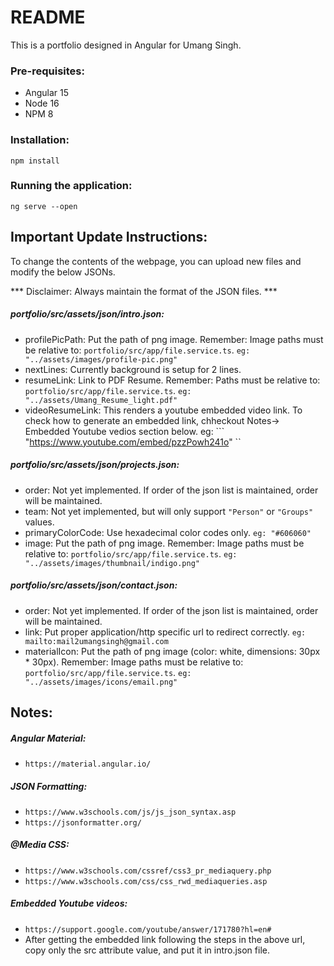 # README
This is a portfolio designed in Angular for Umang Singh. 

### Pre-requisites:
- Angular 15
- Node 16
- NPM 8

### Installation:
``` npm install ```

### Running the application:
``` ng serve --open ```

## Important Update Instructions:
To change the contents of the webpage, you can upload new files and modify the below JSONs.

*** Disclaimer: Always maintain the format of the JSON files. ***

##### portfolio/src/assets/json/intro.json:
- profilePicPath: Put the path of png image. Remember: Image paths must be relative to: ``` portfolio/src/app/file.service.ts ```. ``` eg: "../assets/images/profile-pic.png" ```
- nextLines: Currently background is setup for 2 lines.
- resumeLink: Link to PDF Resume. Remember: Paths must be relative to: ``` portfolio/src/app/file.service.ts ```. ``` eg: "../assets/Umang_Resume_light.pdf" ```
- videoResumeLink: This renders a youtube embedded video link. To check how to generate an embedded link, chheckout Notes-> Embedded Youtube vedios section below. eg: ``` "https://www.youtube.com/embed/pzzPowh241o" ``

##### portfolio/src/assets/json/projects.json:
- order: Not yet implemented. If order of the json list is maintained, order will be maintained.
- team: Not yet implemented, but will only support ``` "Person" ``` or ``` "Groups" ``` values.
- primaryColorCode: Use hexadecimal color codes only. ```eg: "#606060" ```
- image: Put the path of png image. Remember: Image paths must be relative to: ``` portfolio/src/app/file.service.ts ```. ``` eg: "../assets/images/thumbnail/indigo.png" ```

##### portfolio/src/assets/json/contact.json:
- order: Not yet implemented. If order of the json list is maintained, order will be maintained.
- link: Put proper application/http specific url to redirect correctly. ``` eg: mailto:mail2umangsingh@gmail.com ```
- materialIcon: Put the path of png image (color: white, dimensions: 30px * 30px). Remember: Image paths must be relative to: ``` portfolio/src/app/file.service.ts ```. ``` eg: "../assets/images/icons/email.png" ```

## Notes:

##### Angular Material:
- ``` https://material.angular.io/ ```

##### JSON Formatting:
- ``` https://www.w3schools.com/js/js_json_syntax.asp ```
- ``` https://jsonformatter.org/ ```

##### @Media CSS:
- ``` https://www.w3schools.com/cssref/css3_pr_mediaquery.php ```
- ``` https://www.w3schools.com/css/css_rwd_mediaqueries.asp ```

##### Embedded Youtube videos:
- ``` https://support.google.com/youtube/answer/171780?hl=en# ```
- After getting the embedded link following the steps in the above url, copy only the src attribute value, and put it in intro.json file.